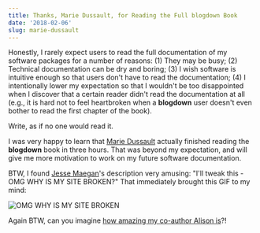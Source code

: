 ```yaml
---
title: Thanks, Marie Dussault, for Reading the Full blogdown Book
date: '2018-02-06'
slug: marie-dussault
---
```


Honestly, I rarely expect users to read the full documentation of my software packages for a number of reasons: (1) They may be busy; (2) Technical documentation can be dry and boring; (3) I wish software is intuitive enough so that users don't have to read the documentation; (4) I intentionally lower my expectation so that I wouldn't be too disappointed when I discover that a certain reader didn't read the documentation at all (e.g., it is hard not to feel heartbroken when a **blogdown** user doesn't even bother to read the first chapter of the book).

Write, as if no one would read it.

I was very happy to learn that [Marie Dussault](https://twitter.com/londonaesthetik/status/960895191992463365) actually finished reading the **blogdown** book in three hours. That was beyond my expectation, and will give me more motivation to work on my future software documentation.

BTW, I found [Jesse Maegan](https://twitter.com/kierisi/status/960879081553387520)'s description very amusing: "I'll tweak this - OMG WHY IS MY SITE BROKEN?" That immediately brought this GIF to my mind:

![OMG WHY IS MY SITE BROKEN](https://slides.yihui.org/gif/encontro.gif)

Again BTW, can you imagine [how amazing my co-author Alison is](https://twitter.com/apreshill/status/960879856413163520)?!
